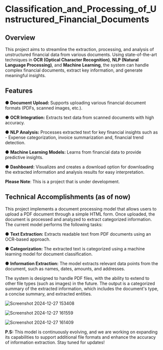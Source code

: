 # Classification_and_Processing_of_Unstructured_Financial_Documents


## Overview

This project aims to streamline the extraction, processing, and analysis of unstructured financial data from various documents. Using state-of-the-art techniques in **OCR (Optical Character Recognition)**, **NLP (Natural Language Processing)**, and **Machine Learning**, the system can handle complex financial documents, extract key information, and generate meaningful insights.

## Features

● **Document Upload:** Supports uploading various financial document formats (PDFs, scanned images, etc.).

● **OCR Integration:** Extracts text data from scanned documents with high accuracy.

● **NLP Analysis:** Processes extracted text for key financial insights such as - Expense categorization, invoice summarization and, financial trend detection.

● **Machine Learning Models:** Learns from financial data to provide predictive insights.

● **Dashboard:** Visualizes and creates a download option for downloading the extracted information and analysis results for easy interpretation.


**Please Note**: This is a project that is under development.

## Technical Accomplishments (as of now)

This project implements a document processing model that allows users to upload a PDF document through a simple HTML form. Once uploaded, the document is processed and analyzed to extract categorized information. The current model performs the following tasks:

● **Text Extraction:** Extracts readable text from PDF documents using an OCR-based approach.

● **Categorization:** The extracted text is categorized using a machine learning model for document classification.

● **Information Extraction:** The model extracts relevant data points from the document, such as names, dates, amounts, and addresses.

The system is designed to handle PDF files, with the ability to extend to other file types (such as images) in the future. The output is a categorized summary of the extracted information, which includes the document's type, a concise summary, and extracted entities.

![Screenshot 2024-12-27 153408](https://github.com/user-attachments/assets/57cc00bf-80fa-4527-8f1e-3a68d46ff91a)

![Screenshot 2024-12-27 161559](https://github.com/user-attachments/assets/34974e18-ab75-44a0-ad02-f2ee7ddd2a2d)

![Screenshot 2024-12-27 161409](https://github.com/user-attachments/assets/638092d9-1686-4a83-a4c4-0d899b65233d)

**P.S:** This model is continuously evolving, and we are working on expanding its capabilities to support additional file formats and enhance the accuracy of information extraction. Stay tuned for updates!
